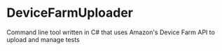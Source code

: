 # DeviceFarmUploader
Command line tool written in C# that uses Amazon's Device Farm API to upload and manage tests
